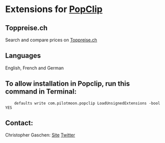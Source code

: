 # Extensions for [PopClip](http://pilotmoon.com/popclip/)

## Toppreise.ch

Search and compare prices on [Toppreise.ch](http://www.toppreise.ch/index.php)

## Languages

English, French and German

## To allow installation in Popclip, run this command in Terminal:

		defaults write com.pilotmoon.popclip LoadUnsignedExtensions -bool YES


## Contact:

Christopher Gaschen: [Site](http://www.pixe-l.ch) [Twitter](https://twitter.com/Soviet_Marmotte)